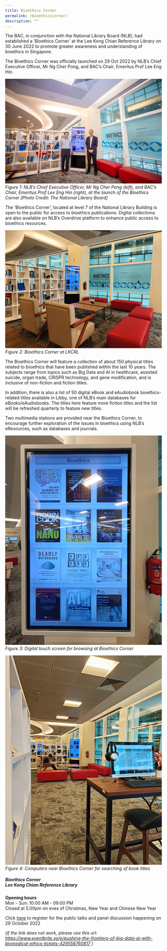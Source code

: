 ```yaml
---
title: Bioethics Corner
permalink: /bioethicscorner/
description: ""
---
```

The BAC, in conjunction with the National Library Board (NLB), had established a ‘Bioethics Corner’ at the Lee Kong Chian Reference Library on 30 June 2022 to promote greater awareness and understanding of bioethics in Singapore.

The Bioethics Corner was officially launched on 29 Oct 2022 by NLB’s Chief Executive Officer, Mr Ng Cher Pong, and BAC’s Chair, Emeritus Prof Lee Eng Hin. 

![](/images/Bioethics%20Corner/NLB%20Bioethics%20Corner/_P8A1067.jpg)
*Figure 1: NLB’s Chief Executive Officer, Mr Ng Cher Pong (left), and BAC’s Chair, Emeritus Prof Lee Eng Hin (right), 
at the launch of the Bioethics Corner [Photo Credit: The National Library Board]*

The ‘Bioethics Corner’, located at level 7 of the National Library Building is open to the public for access to bioethics publications. Digital collections are also available on NLB’s Overdrive platform to enhance public access to bioethics resources.

![](/images/Bioethics%20Corner/Figure%202%20Bioethics%20Corner%20at%20LKCRL%20(with%20decal).png)
*Figure 2: Bioethics Corner at LKCRL* 

The Bioethics Corner will feature a collection of about 150 physical titles related to bioethics that have been published within the last 10 years. The subjects range from topics such as Big Data and AI in healthcare, assisted suicide, organ trade, CRISPR technology, and gene modification, and is inclusive of non-fiction and fiction titles. 

In addition, there is also a list of 50 digital eBook and eAudiobook bioethics-related titles available in Libby, one of NLB’s main databases for eBooks/eAudiobooks. The titles here feature more fiction titles and the list will be refreshed quarterly to feature new titles. 

Two multimedia stations are provided near the Bioethics Corner, to encourage further exploration of the issues in bioethics using NLB’s eResources, such as databases and journals.



![](/images/Bioethics%20Corner/Bioethics%20Corner%20digital%20touch%20screen%2020221019-WA0001.jpg)
*Figure 3: Digital touch screen for browsing at Bioethics Corner*

![](/images/Bioethics%20Corner/Bioethics%20Corner%20computer%20terminal%2020221019-WA0003.jpg)
*Figure 4: Computers near Bioethics Corner for searching of book titles*

##### Bioethics Corner<br>Lee Kong Chian Reference Library

**Opening hours<br>**
Mon - Sun: 10:00 AM - 09:00 PM<br>
Closed at 5.00pm on eves of Christmas, New Year and Chinese New Year


Click [here](https://www.eventbrite.sg/e/pushing-the-frontiers-of-big-data-ai-with-biomedical-ethics-tickets-429558760817) to register
for the public talks and panel discussion happening on 29 October 2022<br>

*(if the link does not work, please use this url: <br>
https://www.eventbrite.sg/e/pushing-the-frontiers-of-big-data-ai-with-biomedical-ethics-tickets-429558760817  )*